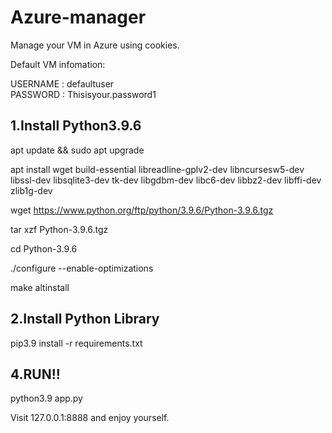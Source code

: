 # Azure-manager
Manage your VM in Azure using cookies.

Default VM infomation:

USERNAME : defaultuser<br>
PASSWORD : Thisisyour.password1

## 1.Install Python3.9.6

apt update && sudo apt upgrade 

apt install wget build-essential libreadline-gplv2-dev libncursesw5-dev \
     libssl-dev libsqlite3-dev tk-dev libgdbm-dev libc6-dev libbz2-dev libffi-dev zlib1g-dev  

wget https://www.python.org/ftp/python/3.9.6/Python-3.9.6.tgz 

tar xzf Python-3.9.6.tgz 

cd Python-3.9.6 

./configure --enable-optimizations 

make altinstall 

## 2.Install Python Library

pip3.9 install -r requirements.txt


## 4.RUN!!
python3.9 app.py

Visit 127.0.0.1:8888 and enjoy yourself.



